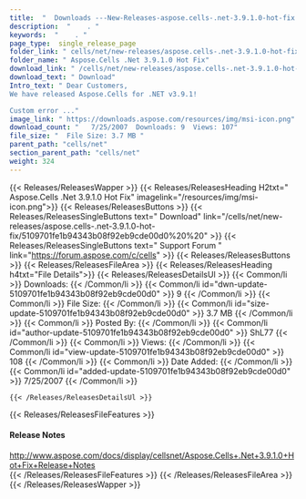 ```yaml
---
title:  "  Downloads ---New-Releases-aspose.cells-.net-3.9.1.0-hot-fix . " 
description:  "    . " 
keywords:  "    . " 
page_type:  single_release_page
folder_link: " cells/net/new-releases/aspose.cells-.net-3.9.1.0-hot-fix/"
folder_name: " Aspose.Cells .Net 3.9.1.0 Hot Fix"
download_link: " /cells/net/new-releases/aspose.cells-.net-3.9.1.0-hot-fix/5109701fe1b94343b08f92eb9cde00d0"
download_text: " Download"
Intro_text: " Dear Customers,
We have released Aspose.Cells for .NET v3.9.1!

Custom error ..."
image_link: " https://downloads.aspose.com/resources/img/msi-icon.png"
download_count: "   7/25/2007  Downloads: 9  Views: 107"
file_size: "  File Size: 3.7 MB "
parent_path: "cells/net"
section_parent_path: "cells/net"
weight: 324 
---
```


{{< Releases/ReleasesWapper >}}
  {{< Releases/ReleasesHeading H2txt=" Aspose.Cells .Net 3.9.1.0 Hot Fix" imagelink="/resources/img/msi-icon.png">}}
  {{< Releases/ReleasesButtons >}}
    {{< Releases/ReleasesSingleButtons text=" Download" link="/cells/net/new-releases/aspose.cells-.net-3.9.1.0-hot-fix/5109701fe1b94343b08f92eb9cde00d0%20%20" >}}
    {{< Releases/ReleasesSingleButtons text=" Support Forum " link="https://forum.aspose.com/c/cells" >}}
  {{< Releases/ReleasesButtons >}}
  {{< Releases/ReleasesFileArea >}}
    {{< Releases/ReleasesHeading h4txt="File Details">}}
    {{< Releases/ReleasesDetailsUl >}}
            {{< Common/li  >}} Downloads: {{< /Common/li >}} 
      {{< Common/li id="dwn-update-5109701fe1b94343b08f92eb9cde00d0" >}} 9 {{< /Common/li >}} 
      {{< Common/li  >}} File Size: {{< /Common/li >}} 
      {{< Common/li id="size-update-5109701fe1b94343b08f92eb9cde00d0" >}} 3.7 MB {{< /Common/li >}} 
      {{< Common/li  >}} Posted By: {{< /Common/li >}} 
      {{< Common/li id="author-update-5109701fe1b94343b08f92eb9cde00d0" >}} ShL77 {{< /Common/li >}} 
      {{< Common/li  >}} Views: {{< /Common/li >}} 
      {{< Common/li id="view-update-5109701fe1b94343b08f92eb9cde00d0" >}} 108 {{< /Common/li >}} 
      {{< Common/li  >}} Date Added: {{< /Common/li >}} 
      {{< Common/li id="added-update-5109701fe1b94343b08f92eb9cde00d0" >}} 7/25/2007 {{< /Common/li >}} 

    {{< /Releases/ReleasesDetailsUl >}}

  {{< Releases/ReleasesFileFeatures >}}
      <h4>Release Notes</h4><div><a href="http://www.aspose.com/docs/display/cellsnet/Aspose.Cells+.Net+3.9.1.0+Hot+Fix+Release+Notes">http://www.aspose.com/docs/display/cellsnet/Aspose.Cells+.Net+3.9.1.0+Hot+Fix+Release+Notes</a></div>
  {{< /Releases/ReleasesFileFeatures >}}
 {{< /Releases/ReleasesFileArea >}}
{{< /Releases/ReleasesWapper >}}


